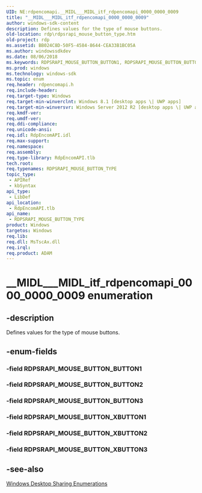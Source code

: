 ```yaml
---
UID: NE:rdpencomapi.__MIDL___MIDL_itf_rdpencomapi_0000_0000_0009
title: "__MIDL___MIDL_itf_rdpencomapi_0000_0000_0009"
author: windows-sdk-content
description: Defines values for the type of mouse buttons.
old-location: rdp\rdpsrapi_mouse_button_type.htm
old-project: rdp
ms.assetid: BB024C8D-50F5-4584-8644-CEA33B1BC05A
ms.author: windowssdkdev
ms.date: 08/06/2018
ms.keywords: RDPSRAPI_MOUSE_BUTTON_BUTTON1, RDPSRAPI_MOUSE_BUTTON_BUTTON2, RDPSRAPI_MOUSE_BUTTON_BUTTON3, RDPSRAPI_MOUSE_BUTTON_TYPE, RDPSRAPI_MOUSE_BUTTON_TYPE enumeration [RDP], RDPSRAPI_MOUSE_BUTTON_XBUTTON1, RDPSRAPI_MOUSE_BUTTON_XBUTTON2, RDPSRAPI_MOUSE_BUTTON_XBUTTON3, __MIDL___MIDL_itf_rdpencomapi_0000_0000_0009, rdp.rdpsrapi_mouse_button_type, rdpencomapi/RDPSRAPI_MOUSE_BUTTON_BUTTON1, rdpencomapi/RDPSRAPI_MOUSE_BUTTON_BUTTON2, rdpencomapi/RDPSRAPI_MOUSE_BUTTON_BUTTON3, rdpencomapi/RDPSRAPI_MOUSE_BUTTON_TYPE, rdpencomapi/RDPSRAPI_MOUSE_BUTTON_XBUTTON1, rdpencomapi/RDPSRAPI_MOUSE_BUTTON_XBUTTON2, rdpencomapi/RDPSRAPI_MOUSE_BUTTON_XBUTTON3
ms.prod: windows
ms.technology: windows-sdk
ms.topic: enum
req.header: rdpencomapi.h
req.include-header: 
req.target-type: Windows
req.target-min-winverclnt: Windows 8.1 [desktop apps \| UWP apps]
req.target-min-winversvr: Windows Server 2012 R2 [desktop apps \| UWP apps]
req.kmdf-ver: 
req.umdf-ver: 
req.ddi-compliance: 
req.unicode-ansi: 
req.idl: RdpEncomAPI.idl
req.max-support: 
req.namespace: 
req.assembly: 
req.type-library: RdpEncomAPI.tlb
tech.root: 
req.typenames: RDPSRAPI_MOUSE_BUTTON_TYPE
topic_type:
 - APIRef
 - kbSyntax
api_type:
 - LibDef
api_location:
 - RdpEncomAPI.tlb
api_name:
 - RDPSRAPI_MOUSE_BUTTON_TYPE
product: Windows
targetos: Windows
req.lib: 
req.dll: MsTscAx.dll
req.irql: 
req.product: ADAM
---
```


# __MIDL___MIDL_itf_rdpencomapi_0000_0000_0009 enumeration


## -description


Defines values for the type of mouse buttons.


## -enum-fields




### -field RDPSRAPI_MOUSE_BUTTON_BUTTON1


### -field RDPSRAPI_MOUSE_BUTTON_BUTTON2


### -field RDPSRAPI_MOUSE_BUTTON_BUTTON3


### -field RDPSRAPI_MOUSE_BUTTON_XBUTTON1


### -field RDPSRAPI_MOUSE_BUTTON_XBUTTON2


### -field RDPSRAPI_MOUSE_BUTTON_XBUTTON3


## -see-also




<a href="https://msdn.microsoft.com/ceda755a-dd9a-4d89-96b2-39e2dca46801">Windows Desktop Sharing Enumerations</a>
 

 

